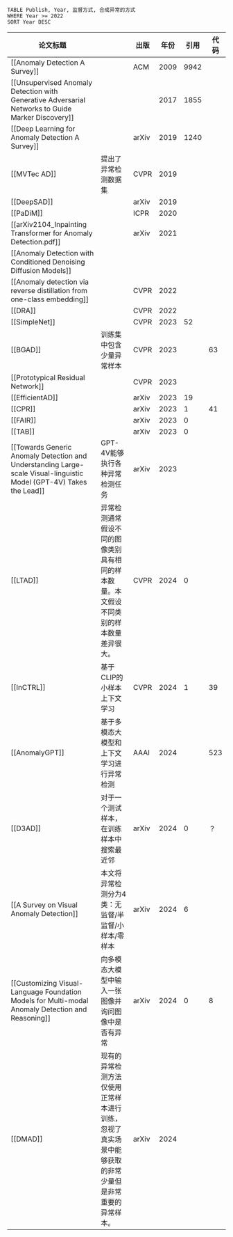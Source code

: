 ```dataview
TABLE Publish, Year, 监督方式, 合成异常的方式
WHERE Year >= 2022
SORT Year DESC
```

| 论文标题                                                                                                                |                                                    | 出版    | 年份   | 引用   | 代码  |
| ------------------------------------------------------------------------------------------------------------------- | -------------------------------------------------- | ----- | ---- | ---- | --- |
| [[Anomaly Detection A Survey]]                                                                                      |                                                    | ACM   | 2009 | 9942 |     |
| [[Unsupervised Anomaly Detection with Generative Adversarial Networks to Guide Marker Discovery]]                   |                                                    |       | 2017 | 1855 |     |
| [[Deep Learning for Anomaly Detection A Survey]]                                                                    |                                                    | arXiv | 2019 | 1240 |     |
| [[MVTec AD]]                                                                                                        | 提出了异常检测数据集                                         | CVPR  | 2019 |      |     |
| [[DeepSAD]]                                                                                                         |                                                    | arXiv | 2019 |      |     |
| [[PaDiM]]                                                                                                           |                                                    | ICPR  | 2020 |      |     |
| [[arXiv2104_Inpainting Transformer for Anomaly Detection.pdf]]                                                      |                                                    | arXiv | 2021 |      |     |
| [[Anomaly Detection with Conditioned Denoising Diffusion Models]]                                                   |                                                    |       |      |      |     |
| [[Anomaly detection via reverse distillation from one-class embedding]]                                             |                                                    | CVPR  | 2022 |      |     |
| [[DRA]]                                                                                                             |                                                    | CVPR  | 2022 |      |     |
| [[SimpleNet]]                                                                                                       |                                                    | CVPR  | 2023 | 52   |     |
| [[BGAD]]                                                                                                            | 训练集中包含少量异常样本                                       | CVPR  | 2023 |      | 63  |
| [[Prototypical Residual Network]]                                           |                                                    | CVPR  | 2023 |      |     |
| [[EfficientAD]]                                                                                                     |                                                    | arXiv | 2023 | 19   |     |
| [[CPR]]                                                                                                             |                                                    | arXiv | 2023 | 1    | 41  |
| [[FAIR]]                                                                                                            |                                                    | arXiv | 2023 | 0    |     |
| [[TAB]]                                                                                                             |                                                    | arXiv | 2023 | 0    |     |
| [[Towards Generic Anomaly Detection and Understanding Large-scale Visual-linguistic Model (GPT-4V) Takes the Lead]] | GPT-4V能够执行各种异常检测任务                                 | arXiv | 2023 |      |     |
| [[LTAD]]                                                                                                            | 异常检测通常假设不同的图像类别具有相同的样本数量。本文假设不同类别的样本数量差异很大。        | CVPR  | 2024 | 0    |     |
| [[InCTRL]]                                                                                                          | 基于CLIP的小样本上下文学习                                    | CVPR  | 2024 | 1    | 39  |
| [[AnomalyGPT]]                                                                                                      | 基于多模态大模型和上下文学习进行异常检测                               | AAAI  | 2024 |      | 523 |
| [[D3AD]]                                                                                                            | 对于一个测试样本，在训练样本中搜索最近邻                               | arXiv | 2024 | 0    | ？   |
| [[A Survey on Visual Anomaly Detection]]                                                                            | 本文将异常检测分为4类：无监督/半监督/小样本/零样本                        | arXiv | 2024 | 6    |     |
| [[Customizing Visual-Language Foundation Models for Multi-modal Anomaly Detection and Reasoning]]                   | 向多模态大模型中输入一张图像并询问图像中是否有异常                          | arXiv | 2024 | 0    | 8   |
| [[DMAD]]                                                                                                            | 现有的异常检测方法仅使用正常样本进行训练，忽视了真实场景中能够获取的非常少量但是非常重要的异常样本。 | arXiv | 2024 |      |     |
